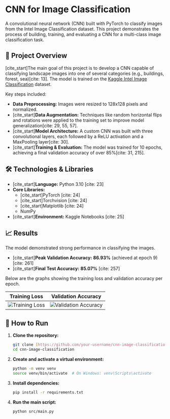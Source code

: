 # CNN for Image Classification

A convolutional neural network (CNN) built with PyTorch to classify images from the Intel Image Classification dataset. This project demonstrates the process of building, training, and evaluating a CNN for a multi-class image classification task.



## 📜 Project Overview

[cite_start]The main goal of this project is to develop a CNN capable of classifying landscape images into one of several categories (e.g., buildings, forest, sea)[cite: 13]. The model is trained on the [Kaggle Intel Image Classification](https://www.kaggle.com/datasets/puneet6060/intel-image-classification) dataset.

Key steps included:
* **Data Preprocessing:** Images were resized to 128x128 pixels and normalized.
* [cite_start]**Data Augmentation:** Techniques like random horizontal flips and rotations were applied to the training set to improve model generalization[cite: 29, 55, 57].
* [cite_start]**Model Architecture:** A custom CNN was built with three convolutional layers, each followed by a ReLU activation and a MaxPooling layer[cite: 30].
* [cite_start]**Training & Evaluation:** The model was trained for 10 epochs, achieving a final validation accuracy of over 85%[cite: 31, 215].

## 🛠️ Technologies & Libraries

* [cite_start]**Language:** Python 3.10 [cite: 23]
* **Core Libraries:**
    * [cite_start]PyTorch [cite: 24]
    * [cite_start]Torchvision [cite: 24]
    * [cite_start]Matplotlib [cite: 24]
    * NumPy
* [cite_start]**Environment:** Kaggle Notebooks [cite: 25]

## 📈 Results

The model demonstrated strong performance in classifying the images.
* [cite_start]**Peak Validation Accuracy:** **86.93%** (achieved at epoch 9) [cite: 261]
* [cite_start]**Final Test Accuracy:** **85.07%** [cite: 257]

Below are the graphs showing the training loss and validation accuracy per epoch.

| Training Loss | Validation Accuracy |
| :-----------: | :-----------------: |
| ![Training Loss](https://storage.googleapis.com/agent-tools-public-bucket/hosted_tools_images/c234a413-a442-4917-a006-2187f4c5e571.png) | ![Validation Accuracy](https://storage.googleapis.com/agent-tools-public-bucket/hosted_tools_images/e8c85777-6f0e-473d-82d2-8b010c7bd32a.png) |

## 🚀 How to Run

1.  **Clone the repository:**
    ```bash
    git clone [https://github.com/your-username/cnn-image-classification.git](https://github.com/your-username/cnn-image-classification.git)
    cd cnn-image-classification
    ```
2.  **Create and activate a virtual environment:**
    ```bash
    python -m venv venv
    source venv/bin/activate  # On Windows: venv\Scripts\activate
    ```
3.  **Install dependencies:**
    ```bash
    pip install -r requirements.txt
    ```
4.  **Run the main script:**
    ```bash
    python src/main.py
    ```
